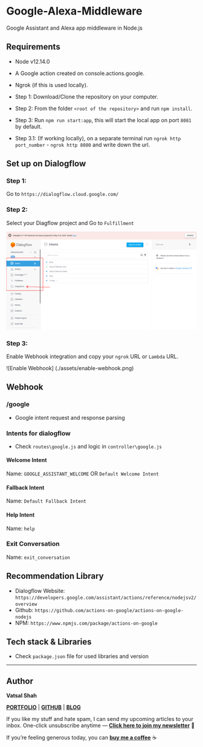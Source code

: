 # Google-Alexa-Middleware
Google Assistant and Alexa app middleware in Node.js

## Requirements

* Node v12.14.0
* A Google action created on console.actions.google.
* Ngrok (if this is used locally).

* Step 1: Download/Clone the repository on your computer.
* Step 2: From the folder `<root of the repository>` and run `npm install`.
* Step 3: Run `npm run start:app`, this will start the local app on port `8081` by default.
* Step 3.1: (If working locally), on a separate terminal run `ngrok http port_number` - `ngrok http 8080` and write down the url.

## Set up on Dialogflow

### Step 1:

Go to `https://dialogflow.cloud.google.com/`

### Step 2:

Select your Diagflow project and Go to `Fulfillment`

![Fulfillment Option](./assets/fulfillment.png)

### Step 3:

Enable Webhook integration and copy your `ngrok` URL or `Lambda` URL.

![Enable Webhook] (./assets/enable-webhook.png)

## Webhook

### /google

- Google intent request and response parsing

### Intents for dialogflow

- Check `routes\google.js` and logic in `controller\google.js`

#### Welcome Intent

Name: `GOOGLE_ASSISTANT_WELCOME` OR `Default Welcome Intent`

#### Fallback Intent

Name: `Default Fallback Intent`

#### Help Intent

Name: `help`

### Exit Conversation 

Name: `exit_conversation`

## Recommendation Library

- Dialogflow Website: `https://developers.google.com/assistant/actions/reference/nodejsv2/overview`
- Github: `https://github.com/actions-on-google/actions-on-google-nodejs`
- NPM: `https://www.npmjs.com/package/actions-on-google`

## Tech stack & Libraries

- Check `package.json` file for used libraries and version

<hr/>

## Author

**Vatsal Shah**

[**PORTFOLIO**](https://vatsalshah.in) | [**GITHUB**](https://github.com/vatsal2210) | [**BLOG**](https://vatsalshah.in/blog)

If you like my stuff and hate spam, I can send my upcoming articles to your inbox. One-click unsubscribe anytime — [**Click here to join my newsletter**](https://vatsalshah.substack.com/subscribe) 💌

If you’re feeling generous today, you can [**buy me a coffee**](https://www.buymeacoffee.com/vatsalshah) ☕

